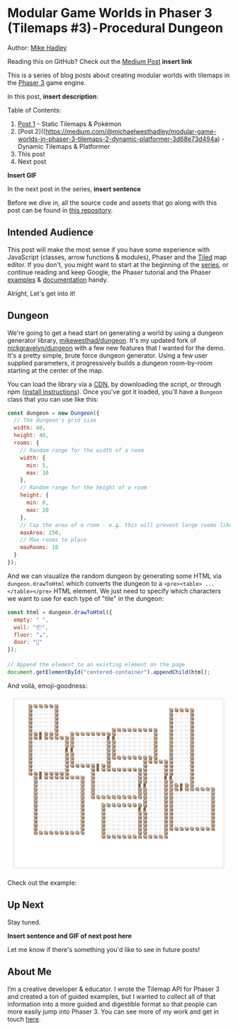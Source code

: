 # Modular Game Worlds in Phaser 3 (Tilemaps #3) - Procedural Dungeon

Author: [Mike Hadley](https://www.mikewesthad.com/)

Reading this on GitHub? Check out the [Medium Post]() **insert link**

This is a series of blog posts about creating modular worlds with tilemaps in the [Phaser 3](http://phaser.io/) game engine.

In this post, **insert description**:

Table of Contents:

1.  [Post 1](https://medium.com/@michaelwesthadley/modular-game-worlds-in-phaser-3-tilemaps-1-958fc7e6bbd6) - Static Tilemaps & Pokémon
2.  [Post 2]((https://medium.com/@michaelwesthadley/modular-game-worlds-in-phaser-3-tilemaps-2-dynamic-platformer-3d68e73d494a) - Dynamic Tilemaps & Platformer
3.  This post
4.  Next post

**Insert GIF**

In the next post in the series, **insert sentence**

Before we dive in, all the source code and assets that go along with this post can be found in [this repository](https://github.com/mikewesthad/phaser-3-tilemap-blog-posts/tree/master/examples/post-3).

## Intended Audience

This post will make the most sense if you have some experience with JavaScript (classes, arrow functions & modules), Phaser and the [Tiled](https://www.mapeditor.org/) map editor. If you don't, you might want to start at the beginning of the [series](https://medium.com/@michaelwesthadley/modular-game-worlds-in-phaser-3-tilemaps-1-958fc7e6bbd6), or continue reading and keep Google, the Phaser tutorial and the Phaser [examples](https://labs.phaser.io/) & [documentation](https://photonstorm.github.io/phaser3-docs/index.html) handy.

Alright, Let's get into it!

## Dungeon

We're going to get a head start on generating a world by using a dungeon generator library, [mikewesthad/dungeon](https://github.com/mikewesthad/dungeon). It's my updated fork of [nickgravelyn/dungeon](https://github.com/nickgravelyn/dungeon) with a few new features that I wanted for the demo. It's a pretty simple, brute force dungeon generator. Using a few user supplied parameters, it progressively builds a dungeon room-by-room starting at the center of the map.

You can load the library via a [CDN](https://www.jsdelivr.com/package/npm/@mikewesthad/dungeon), by downloading the script, or through npm ([install instructions](https://github.com/mikewesthad/dungeon#installation)). Once you've got it loaded, you'll have a `Dungeon` class that you can use like this:

```js
const dungeon = new Dungeon({
  // The dungeon's grid size
  width: 40,
  height: 40,
  rooms: {
    // Random range for the width of a room
    width: {
      min: 5,
      max: 10
    },
    // Random range for the height of a room
    height: {
      min: 8,
      max: 20
    },
    // Cap the area of a room - e.g. this will prevent large rooms like 10 x 20
    maxArea: 150,
    // Max rooms to place
    maxRooms: 10
  }
});
```

And we can visualize the random dungeon by generating some HTML via `dungeon.drawToHtml` which converts the dungeon to a `<pre><table> ... </table></pre>` HTML element. We just need to specify which characters we want to use for each type of "tile" in the dungeon:

```js
const html = dungeon.drawToHtml({
  empty: " ",
  wall: "📦",
  floor: "☁️",
  door: "🚪"
});

// Append the element to an existing element on the page
document.getElementById("centered-container").appendChild(html);
```

And voilà, emoji-goodness:

![](images/emoji-dungeon.gif)

Check out the example:

## Up Next

Stay tuned.

**Insert sentence and GIF of next post here**

Let me know if there's something you'd like to see in future posts!

## About Me

I’m a creative developer & educator. I wrote the Tilemap API for Phaser 3 and created a ton of guided examples, but I wanted to collect all of that information into a more guided and digestible format so that people can more easily jump into Phaser 3. You can see more of my work and get in touch [here](https://www.mikewesthad.com/).
